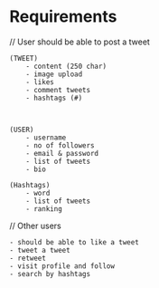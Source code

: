 # Requirements

// User should be able to post a tweet

    (TWEET)
        - content (250 char)
        - image upload
        - likes
        - comment tweets 
        - hashtags (#)



    (USER)
        - username
        - no of followers
        - email & password
        - list of tweets
        - bio
    
    (Hashtags)
        - word
        - list of tweets
        - ranking


// Other users 

    - should be able to like a tweet
    - tweet a tweet
    - retweet
    - visit profile and follow
    - search by hashtags
